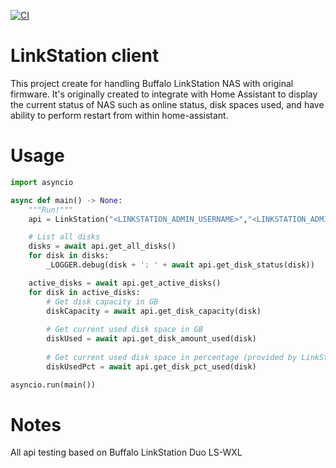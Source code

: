 [![CI](https://github.com/iKaew/linkstation/actions/workflows/python-app.yml/badge.svg)](https://github.com/iKaew/linkstation/actions/workflows/python-app.yml)

# LinkStation client

This project create for handling Buffalo LinkStation NAS with original firmware. It's originally created to integrate with Home Assistant to display the current status of NAS such as online status, disk spaces used, and have ability to perform restart from within home-assistant. 

# Usage

```python
import asyncio

async def main() -> None:
    """Run!"""
    api = LinkStation("<LINKSTATION_ADMIN_USERNAME>","<LINKSTATION_ADMIN_PASSWORD>","<LINKSTATION_HOSTNAME/IP>")

    # List all disks
    disks = await api.get_all_disks()
    for disk in disks: 
        _LOGGER.debug(disk + ': ' + await api.get_disk_status(disk))

    active_disks = await api.get_active_disks()
    for disk in active_disks: 
        # Get disk capacity in GB
        diskCapacity = await api.get_disk_capacity(disk)
        
        # Get current used disk space in GB
        diskUsed = await api.get_disk_amount_used(disk)
        
        # Get current used disk space in percentage (provided by LinkStation)
        diskUsedPct = await api.get_disk_pct_used(disk)

asyncio.run(main())
```


# Notes
All api testing based on Buffalo LinkStation Duo LS-WXL
